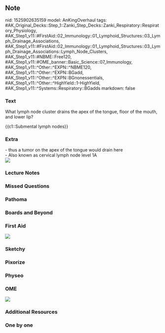 ## Note
nid: 1525902635159
model: AnKingOverhaul
tags: #AK_Original_Decks::Step_1::Zanki_Step_Decks::Zanki_Respiratory::Respiratory_Physiology, #AK_Step1_v11::#FirstAid::02_Immunology::01_Lymphoid_Structures::03_Lymph_Drainage_Associations, #AK_Step1_v11::#FirstAid::02_Immunology::01_Lymphoid_Structures::03_Lymph_Drainage_Associations::Lymph_Node_Clusters, #AK_Step1_v11::#NBME::Free120, #AK_Step1_v11::#OME_banner::Basic_Science::07_Immunology, #AK_Step1_v11::^Other::^EXPN::^NBME120, #AK_Step1_v11::^Other::^EXPN::BGadd, #AK_Step1_v11::^Other::^EXPN::BGnonessentials, #AK_Step1_v11::^Other::^HighYield::1-HighYield, #AK_Step1_v11::^Systems::Respiratory::BGadds
markdown: false

### Text
What lymph node cluster drains the apex of the tongue, floor of the
mouth, and lower lip?
<div>
  {{c1::Submental lymph nodes}}
</div>

### Extra
<div>
  - thus a tumor on the apex of the tongue would drain here
</div>- Also known as cervical lymph node level 1A
<div><img src="paste-518119084785665.jpg"></div>

### Lecture Notes


### Missed Questions


### Pathoma


### Boards and Beyond


### First Aid
<img src="tmpqdifxozv.png">

### Sketchy


### Pixorize


### Physeo


### OME
<div class="ome-widget">
  <a href=
  "https://onlinemeded.org/spa/immunology?ref=anki"><img src=
  "_OME_AnkiFlashcards_Topic_3.png"></a>
</div>

### Additional Resources


### One by one

